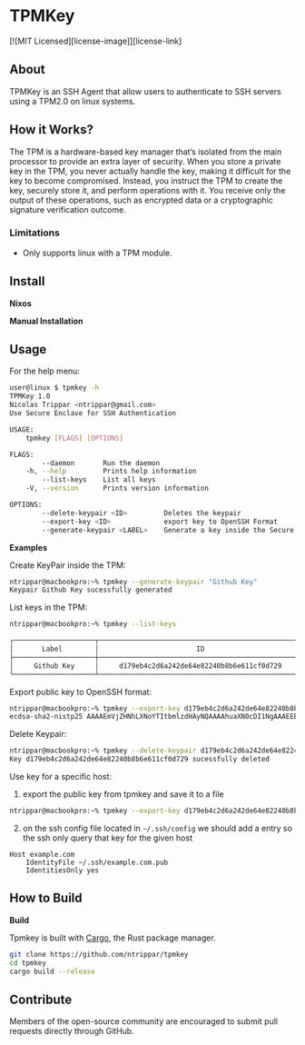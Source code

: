 # TPMKey

[![MIT Licensed][license-image]][license-link]

## About
TPMKey is an SSH Agent that allow users to authenticate to SSH servers using a TPM2.0 on linux systems.

## How it Works?
The TPM is a hardware-based key manager that’s isolated from the main processor to provide an extra layer of security. When you store a private key in the TPM, you never actually handle the key, making it difficult for the key to become compromised. Instead, you instruct the TPM to create the key, securely store it, and perform operations with it. You receive only the output of these operations, such as encrypted data or a cryptographic signature verification outcome.

### Limitations
* Only supports linux with a TPM module. 

## Install

**Nixos**

**Manual Installation**

## Usage

For the help menu:

```sh
user@linux $ tpmkey -h
TPMKey 1.0
Nicolas Trippar <ntrippar@gmail.com>
Use Secure Enclave for SSH Authentication

USAGE:
    tpmkey [FLAGS] [OPTIONS]

FLAGS:
        --daemon       Run the daemon
    -h, --help         Prints help information
        --list-keys    List all keys
    -V, --version      Prints version information

OPTIONS:
        --delete-keypair <ID>         Deletes the keypair
        --export-key <ID>             export key to OpenSSH Format
        --generate-keypair <LABEL>    Generate a key inside the Secure Enclave
```


**Examples**

Create KeyPair inside the TPM:

```sh
ntrippar@macbookpro:~% tpmkey --generate-keypair "Github Key"
Keypair Github Key sucessfully generated

```

List keys in the TPM:

```sh
ntrippar@macbookpro:~% tpmkey --list-keys

┌────────────────────┬──────────────────────────────────────────────────┐
│       Label        │                        ID                        │
├────────────────────┼──────────────────────────────────────────────────┤
│     Github Key     │     d179eb4c2d6a242de64e82240b8b6e611cf0d729     │
└────────────────────┴──────────────────────────────────────────────────┘
```

Export public key to OpenSSH format:

```sh
ntrippar@macbookpro:~% tpmkey --export-key d179eb4c2d6a242de64e82240b8b6e611cf0d729
ecdsa-sha2-nistp25 AAAAEmVjZHNhLXNoYTItbmlzdHAyNQAAAAhuaXN0cDI1NgAAAEEE8HM7SBdu3yOYkmF0Wnj/q8t2NJC6JYJWZ4IyvkOVIeUs6mi4B424bAjhZ4Awgk5ax9r25RB3Q8tL2/7J/3xchQ==
```

Delete Keypair:

```sh
ntrippar@macbookpro:~% tpmkey --delete-keypair d179eb4c2d6a242de64e82240b8b6e611cf0d729
Key d179eb4c2d6a242de64e82240b8b6e611cf0d729 sucessfully deleted
```

Use key for a specific host:

1. export the public key from tpmkey and save it to a file
```sh
ntrippar@macbookpro:~% tpmkey --export-key d179eb4c2d6a242de64e82240b8b6e611cf0d729 > ~/.ssh/example.com.pub
```
2. on the ssh config file located in `~/.ssh/config` we should add a entry so the ssh only query that key for the given host

```
Host example.com
    IdentityFile ~/.ssh/example.com.pub
    IdentitiesOnly yes
```

## How to Build

**Build**

Tpmkey is built with [Cargo](https://crates.io/), the Rust package manager.

```sh
git clone https://github.com/ntrippar/tpmkey
cd tpmkey
cargo build --release
```

## Contribute
Members of the open-source community are encouraged to submit pull requests directly through GitHub.
